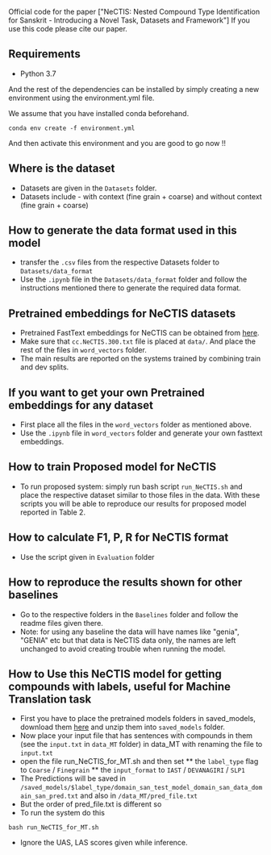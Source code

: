 Official code for the paper ["NeCTIS: Nested Compound Type Identification for Sanskrit - Introducing a Novel Task, Datasets and Framework"]
If you use this code please cite our paper.

## Requirements

* Python 3.7 

And the rest of the dependencies can be installed by simply creating a new environment using the environment.yml file.

We assume that you have installed conda beforehand. 

```
conda env create -f environment.yml
```
And then activate this environment and you are good to go now !!

## Where is the dataset 
* Datasets are given in the `Datasets` folder.
* Datasets include - with context (fine grain + coarse) and without context (fine grain + coarse)


## How to generate the data format used in this model
* transfer the `.csv` files from the respective Datasets folder to `Datasets/data_format`
* Use the `.ipynb` file in the  `Datasets/data_format` folder and follow the instructions mentioned there to generate the required data format.


## Pretrained embeddings for NeCTIS datasets
* Pretrained FastText embeddings for NeCTIS can be obtained from [here](https://drive.google.com/drive/folders/1dM4u3cb1XDF_Z866t6VQmn2NeyK4nirW?usp=sharing). 
* Make sure that `cc.NeCTIS.300.txt` file is placed at `data/`. And place the rest of the files in `word_vectors` folder.
* The main results are reported on the systems trained by combining train and dev splits. 


## If you want to get your own Pretrained embeddings for any dataset
* First place all the files in the `word_vectors` folder as mentioned above.
* Use the `.ipynb` file in `word_vectors` folder and generate your own fasttext embeddings.


## How to train Proposed model for NeCTIS
* To run proposed system: simply run bash script `run_NeCTIS.sh` and place the respective dataset similar to those files in the data. With these scripts you will be able to reproduce our results for proposed model reported in Table 2.

## How to calculate F1, P, R for NeCTIS format
* Use the script given in `Evaluation` folder

## How to reproduce the results shown for other baselines
* Go to the respective folders in the `Baselines` folder and follow the readme files given there.
* Note: for using any baseline the data will have names like "genia", "GENIA" etc but that data is NeCTIS data only, the names are left unchanged to avoid creating trouble when running the model.


## How to Use this NeCTIS model for getting compounds with labels, useful for Machine Translation task
* First you have to place the pretrained models folders in saved_models, download them [here](https://drive.google.com/drive/folders/1rHoRCxu94KeXhBXHMfb0_qDWpXYz-agT?usp=sharing) and unzip them into `saved_models` folder.
* Now place your input file that has sentences with compounds in them (see the `input.txt` in `data_MT` folder) in data_MT with renaming the file to `input.txt`
* open the file run_NeCTIS_for_MT.sh and then set 
** the `label_type` flag to `Coarse` / `Finegrain` 
** the `input_format` to `IAST` / `DEVANAGIRI` / `SLP1` 
* The Predictions will be saved in `/saved_models/$label_type/domain_san_test_model_domain_san_data_domain_san_pred.txt` and also in `/data_MT/pred_file.txt`
* But the order of pred_file.txt is different so 
* To run the system do this
```
bash run_NeCTIS_for_MT.sh
```
* Ignore the UAS, LAS scores given while inference.
